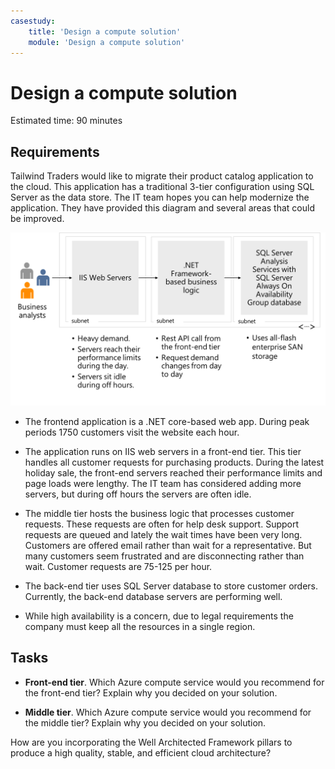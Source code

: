 ```yaml
---
casestudy:
    title: 'Design a compute solution'
    module: 'Design a compute solution'
---
```


# Design a compute solution

Estimated time: 90 minutes

## Requirements

Tailwind Traders would like to migrate their product catalog application to the cloud. This application has a traditional 3-tier configuration using SQL Server as the data store. The IT team hopes you can help modernize the application. They have provided this diagram and several areas that could be improved. 

![compute architecture](media/compute.png)

* The frontend application is a .NET core-based web app. During peak periods 1750 customers visit the website each hour. 

* The application runs on IIS web servers in a front-end tier. This tier handles all customer requests for purchasing products. During the latest holiday sale, the front-end servers reached their performance limits and page loads were lengthy. The IT team has considered adding more servers, but during off hours the servers are often idle.

* The middle tier hosts the business logic that processes customer requests. These requests are often for help desk support. Support requests are queued and lately the wait times have been very long. Customers are offered email rather than wait for a representative. But many customers seem frustrated and are disconnecting rather than wait. Customer requests are 75-125 per hour. 

* The back-end tier uses SQL Server database to store customer orders. Currently, the back-end database servers are performing well.

* While high availability is a concern, due to legal requirements the company must keep all the resources in a single region.

## Tasks

* **Front-end tier**. Which Azure compute service would you recommend for the front-end tier? Explain why you decided on your solution. 

* **Middle tier**. Which Azure compute service would you recommend for the middle tier? Explain why you decided on your solution. 

How are you incorporating the Well Architected Framework pillars to produce a high quality, stable, and efficient cloud architecture?
